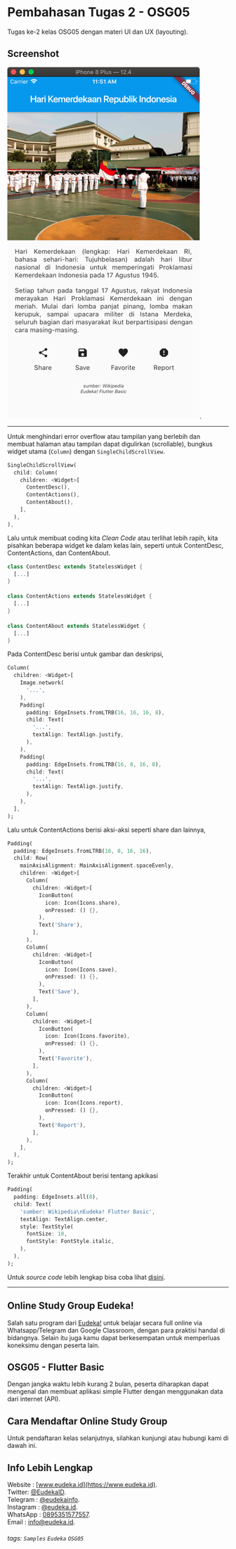 # Pembahasan Tugas 2 - OSG05
Tugas ke-2 kelas OSG05 dengan materi UI dan UX (layouting).

## Screenshot
![](screenshot.png).

---

Untuk menghindari error overflow atau tampilan yang berlebih dan membuat halaman atau tampilan dapat digulirkan (scrollable), bungkus widget utama (`Column`) dengan `SingleChildScrollView`.

```dart
SingleChildScrollView(
  child: Column(
    children: <Widget>[
      ContentDesc(),
      ContentActions(),
      ContentAbout(),
    ],
  ),
),
```

Lalu untuk membuat coding kita _Clean Code_ atau terlihat lebih rapih, kita pisahkan beberapa widget ke dalam kelas lain, seperti untuk ContentDesc, ContentActions, dan ContentAbout. 

```dart
class ContentDesc extends StatelessWidget {
  [...]
}

class ContentActions extends StatelessWidget {
  [...]
}

class ContentAbout extends StatelessWidget {
  [...]
}
```

Pada ContentDesc berisi untuk gambar dan deskripsi,

```dart
Column(
  children: <Widget>[
    Image.network(
      '...',
    ),
    Padding(
      padding: EdgeInsets.fromLTRB(16, 16, 16, 8),
      child: Text(
        '...',
        textAlign: TextAlign.justify,
      ),
    ),
    Padding(
      padding: EdgeInsets.fromLTRB(16, 8, 16, 8),
      child: Text(
        '...',
        textAlign: TextAlign.justify,
      ),
    ),
  ],
);
```

Lalu untuk ContentActions berisi aksi-aksi seperti share dan lainnya,

```dart
Padding(
  padding: EdgeInsets.fromLTRB(16, 8, 16, 16),
  child: Row(
    mainAxisAlignment: MainAxisAlignment.spaceEvenly,
    children: <Widget>[
      Column(
        children: <Widget>[
          IconButton(
            icon: Icon(Icons.share),
            onPressed: () {},
          ),
          Text('Share'),
        ],
      ),
      Column(
        children: <Widget>[
          IconButton(
            icon: Icon(Icons.save),
            onPressed: () {},
          ),
          Text('Save'),
        ],
      ),
      Column(
        children: <Widget>[
          IconButton(
            icon: Icon(Icons.favorite),
            onPressed: () {},
          ),
          Text('Favorite'),
        ],
      ),
      Column(
        children: <Widget>[
          IconButton(
            icon: Icon(Icons.report),
            onPressed: () {},
          ),
          Text('Report'),
        ],
      ),
    ],
  ),
);
```

Terakhir untuk ContentAbout berisi tentang apkikasi

```dart
Padding(
  padding: EdgeInsets.all(8),
  child: Text(
    'sumber: Wikipedia\nEudeka! Flutter Basic',
    textAlign: TextAlign.center,
    style: TextStyle(
      fontSize: 10,
      fontStyle: FontStyle.italic,
    ),
  ),
);
```

Untuk _source code_ lebih lengkap bisa coba lihat [disini]().

---

## Online Study Group Eudeka!
Salah satu program dari [Eudeka!](https://www.eudeka.id) untuk belajar secara full online via Whatsapp/Telegram dan Google Classroom, dengan para praktisi handal di bidangnya. Selain itu juga kamu dapat berkesempatan untuk memperluas koneksimu dengan peserta lain.

## OSG05 - Flutter Basic
Dengan jangka waktu lebih kurang 2 bulan, peserta diharapkan dapat mengenal dan membuat aplikasi simple Flutter dengan menggunakan data dari internet (API).

## Cara Mendaftar Online Study Group
Untuk pendaftaran kelas selanjutnya, silahkan kunjungi atau hubungi kami di dawah ini.

## Info Lebih Lengkap
Website : [www.eudeka.id](https://www.eudeka.id).  
Twitter: [@EudekaID](https://twitter.com/EudekaID).  
Telegram : [@eudekainfo](https://t.me/eudekainfo).  
Instagram : [@eudeka.id](https://instagram.com/eudeka.id).  
WhatsApp : [0895351577557](https://wa.me/62895351577557).  
Email : [info@eudeka.id](mailto:info@eudeka.id).  

###### tags: `Samples` `Eudeka` `OSG05`

